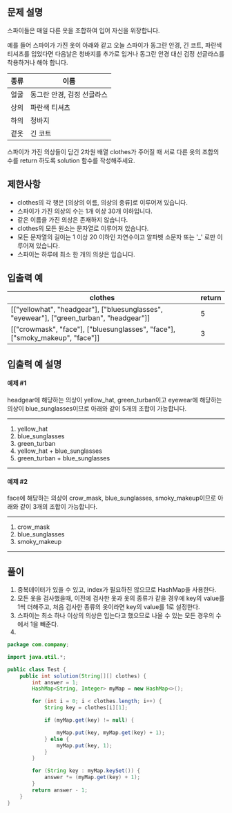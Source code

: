 ## 문제 설명

스파이들은 매일 다른 옷을 조합하여 입어 자신을 위장합니다.

예를 들어 스파이가 가진 옷이 아래와 같고 오늘 스파이가 동그란 안경, 긴 코트, 파란색 티셔츠를 입었다면 다음날은 청바지를 추가로 입거나 동그란 안경 대신 검정 선글라스를 착용하거나 해야 합니다.

|종류|이름|
|--|----|
|얼굴|동그란 안경, 검정 선글라스|
|상의|파란색 티셔츠|
|하의|청바지|
|겉옷|긴 코트|

스파이가 가진 의상들이 담긴 2차원 배열 clothes가 주어질 때 서로 다른 옷의 조합의 수를 return 하도록 solution 함수를 작성해주세요.

## 제한사항
- clothes의 각 행은 [의상의 이름, 의상의 종류]로 이루어져 있습니다.
- 스파이가 가진 의상의 수는 1개 이상 30개 이하입니다.
- 같은 이름을 가진 의상은 존재하지 않습니다.
- clothes의 모든 원소는 문자열로 이루어져 있습니다.
- 모든 문자열의 길이는 1 이상 20 이하인 자연수이고 알파벳 소문자 또는 '_' 로만 이루어져 있습니다.
- 스파이는 하루에 최소 한 개의 의상은 입습니다.

## 입출력 예
|clothes|return|
|--|--|
|[["yellowhat", "headgear"], ["bluesunglasses", "eyewear"], ["green_turban", "headgear"]]|5|
|[["crowmask", "face"], ["bluesunglasses", "face"], ["smoky_makeup", "face"]]|3|

## 입출력 예 설명

#### 예제 #1
headgear에 해당하는 의상이 yellow_hat, green_turban이고 eyewear에 해당하는 의상이 blue_sunglasses이므로 아래와 같이 5개의 조합이 가능합니다.

------------------
1. yellow_hat
2. blue_sunglasses
3. green_turban
4. yellow_hat + blue_sunglasses
5. green_turban + blue_sunglasses
------------------

#### 예제 #2
face에 해당하는 의상이 crow_mask, blue_sunglasses, smoky_makeup이므로 아래와 같이 3개의 조합이 가능합니다.

------------------
1. crow_mask
2. blue_sunglasses
3. smoky_makeup
------------------

## 풀이
1. 중복데이터가 있을 수 있고, index가 필요하진 않으므로 HashMap을 사용한다.
2. 모든 옷을 검사했을때, 이전에 검사한 옷과 옷의 종류가 같을 경우에 key의 value를 1씩 더해주고, 처음 검사한 종류의 옷이라면 key의 value를 1로 설정한다.
3. 스파이는 최소 하나 이상의 의상은 입는다고 했으므로 나올 수 있는 모든 경우의 수에서 1을 빼준다.
4. 
```JAVA
package com.company;

import java.util.*;

public class Test {
    public int solution(String[][] clothes) {
        int answer = 1;
        HashMap<String, Integer> myMap = new HashMap<>();

        for (int i = 0; i < clothes.length; i++) {
            String key = clothes[i][1];

            if (myMap.get(key) != null) {

                myMap.put(key, myMap.get(key) + 1);
            } else {
                myMap.put(key, 1);
            }
        }

        for (String key : myMap.keySet()) {
            answer *= (myMap.get(key) + 1);
        }
        return answer - 1;
    }
}
